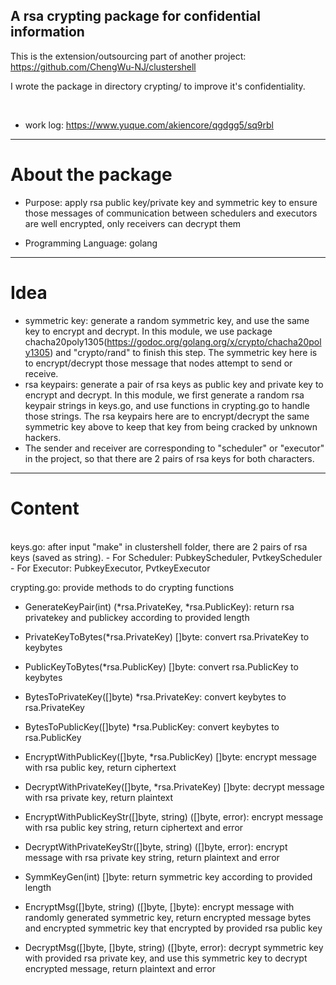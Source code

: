 ## A rsa crypting package for confidential information

This is the extension/outsourcing part of another project: https://github.com/ChengWu-NJ/clustershell

I wrote the package in directory crypting/ to improve it's confidentiality.

</br>

- work log: https://www.yuque.com/akiencore/qgdgg5/sq9rbl

****
# About the package

* Purpose: apply rsa public key/private key and symmetric key to ensure those messages of communication between schedulers and executors are well encrypted, only receivers can decrypt them

* Programming Language: golang

****
# Idea
* symmetric key: generate a random symmetric key, and use the same key to encrypt and decrypt. In this module, we use package chacha20poly1305(https://godoc.org/golang.org/x/crypto/chacha20poly1305)  and "crypto/rand" to finish this step. The symmetric key here is to encrypt/decrypt those message that nodes attempt to send or receive.  
* rsa keypairs: generate a pair of rsa keys as public key and private key to encrypt and decrypt. In this module, we first generate a random rsa keypair strings in keys.go, and use functions in crypting.go to handle those strings. The rsa keypairs here are to encrypt/decrypt the same symmetric key above to keep that key from being cracked by unknown hackers. 
* The sender and receiver are corresponding to "scheduler" or "executor" in the project, so that there are 2 pairs of rsa keys for both characters.

****
# Content

</br>
keys.go: after input "make" in clustershell folder, there are 2 pairs of rsa keys (saved as string).
-   For Scheduler: PubkeyScheduler, PvtkeyScheduler
-   For Executor: PubkeyExecutor, PvtkeyExecutor

crypting.go: provide methods to do crypting functions
-   GenerateKeyPair(int) (*rsa.PrivateKey, *rsa.PublicKey): return rsa privatekey and publickey according to provided length
-   PrivateKeyToBytes(*rsa.PrivateKey) []byte: convert rsa.PrivateKey to keybytes
-   PublicKeyToBytes(*rsa.PublicKey) []byte: convert rsa.PublicKey to keybytes
-   BytesToPrivateKey([]byte) *rsa.PrivateKey: convert keybytes to rsa.PrivateKey
-   BytesToPublicKey([]byte) *rsa.PublicKey: convert keybytes to rsa.PublicKey

-   EncryptWithPublicKey([]byte, *rsa.PublicKey) []byte: encrypt message with rsa public key, return ciphertext
-   DecryptWithPrivateKey([]byte, *rsa.PrivateKey) []byte: decrypt message with rsa private key, return plaintext

-   EncryptWithPublicKeyStr([]byte, string) ([]byte, error): encrypt message with rsa public key string, return ciphertext and error
-   DecryptWithPrivateKeyStr([]byte, string) ([]byte, error): encrypt message with rsa private key string, return plaintext and error

-   SymmKeyGen(int) []byte: return symmetric key according to provided length
-   EncryptMsg([]byte, string) ([]byte, []byte): encrypt message with randomly generated symmetric key, return encrypted message bytes and encrypted symmetric key that encrypted by provided rsa public key
-   DecryptMsg([]byte, []byte, string) ([]byte, error): decrypt symmetric key with provided rsa private key, and use this symmetric key to decrypt encrypted message, return plaintext and error
